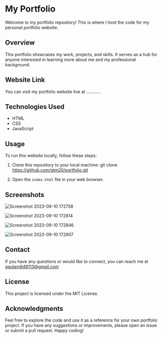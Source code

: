 # My Portfolio

Welcome to my portfolio repository! This is where I host the code for my personal portfolio website.

## Overview

This portfolio showcases my work, projects, and skills. It serves as a hub for anyone interested in learning more about me and my professional background.

## Website Link

You can visit my portfolio website live at ............

## Technologies Used

- HTML
- CSS
- JavaScript

## Usage

To run this website locally, follow these steps:

1. Clone this repository to your local machine:
git clone https://github.com/gtm20/portfolio.git



2. Open the `index.html` file in your web browser.

## Screenshots

![Screenshot 2023-09-10 172758](https://github.com/gtm20/Portfolio/assets/115064011/beca2e94-cb58-45b9-9c38-903270228e07)

![Screenshot 2023-09-10 172814](https://github.com/gtm20/Portfolio/assets/115064011/bc381b74-383e-4b11-ade0-c60d45bfb727)

![Screenshot 2023-09-10 172846](https://github.com/gtm20/Portfolio/assets/115064011/742ca061-641b-4a88-950c-c730067a8f43)

![Screenshot 2023-09-10 172907](https://github.com/gtm20/Portfolio/assets/115064011/fc0e9a75-bd16-4ac7-8dc8-4cf52db1dd40)



## Contact

If you have any questions or would like to connect, you can reach me at 
gautam848113@gmail.com

## License

This project is licensed under the MIT License.

## Acknowledgments

Feel free to explore the code and use it as a reference for your own portfolio project. If you have any suggestions or improvements, please open an issue or submit a pull request. Happy coding!


